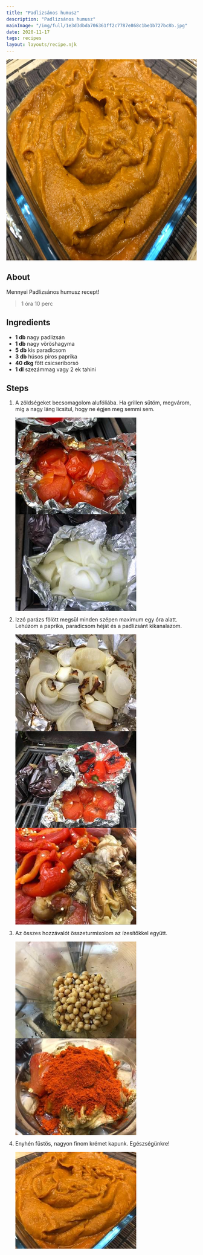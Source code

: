 ```yaml
---
title: "Padlizsános humusz"
description: "Padlizsános humusz"
mainImage: "/img/full/1e3d3dbda706361ff2c7787e868c1be1b727bc8b.jpg"
date: 2020-11-17
tags: recipes
layout: layouts/recipe.njk
---
```

                            
<p align="center"><a href="https://cookpad.com/hu/receptek/13093610-padlizsanos-humusz" rel="Recipe source page"><img width="751" height="532" src="/img/full/1e3d3dbda706361ff2c7787e868c1be1b727bc8b.jpg"/></a></p>

## About
Mennyei Padlizsános humusz recept! 

> 1 óra 10 perc 

## Ingredients
* **1 db** nagy padlizsán
* **1 db** nagy vöröshagyma
* **5 db** kis paradicsom
* **3 db** húsos piros paprika
* **40 dkg** főtt csicseriborsó
* **1 dl** szezámmag vagy 2 ek tahini

## Steps

1. A zöldségeket becsomagolom alufóliába. Ha grillen sütöm, megvárom, míg a nagy láng licsitul, hogy ne égjen meg semmi sem.
 
    <p><img width="320" height="256" align="left" src="/img/full/d0107f94d8766c29f281643aa68004a34661ede5.jpg"/></p><p><img width="320" height="256" align="left" src="/img/full/c2e9a5b1bb27cb45073d2985e256d7b0ae54acad.jpg"/></p><div style="clear: both"/>

2. Izzó parázs fölött megsül minden szépen maximum egy óra alatt. Lehúzom a paprika, paradicsom héját és a padlizsánt kikanalazom.
 
    <p><img width="320" height="256" align="left" src="/img/full/3ca7e3c004bddfdb511dfdc2f25dadfaad366d54.jpg"/></p><p><img width="320" height="256" align="left" src="/img/full/b0aef5f2039db5690dcdb194af5301b27b3395f0.jpg"/></p><p><img width="320" height="256" align="left" src="/img/full/9bd564e3f737209afea1e1682466a23844b07af0.jpg"/></p><div style="clear: both"/>

3. Az összes hozzávalót összeturmixolom az ízesítőkkel együtt.
 
    <p><img width="320" height="256" align="left" src="/img/full/93e0a99875b3e166b2790105b88db17002d9e422.jpg"/></p><p><img width="320" height="256" align="left" src="/img/full/575eb854d8d61c7994cfa1c99f522879f5dd5364.jpg"/></p><div style="clear: both"/>

4. Enyhén füstös, nagyon finom krémet kapunk. Egészségünkre!
 
    <p><img width="320" height="256" align="left" src="/img/full/953abc10e85f03e38faa573588da06903109a4d8.jpg"/></p><div style="clear: both"/>

